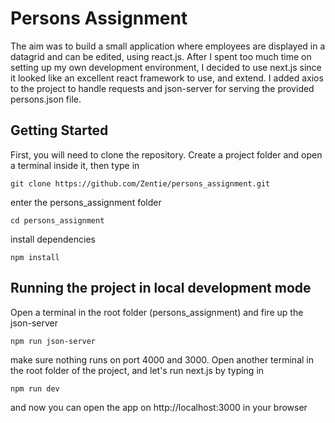 # Persons Assignment
The aim was to build a small application where employees are displayed in a datagrid and can be edited, using react.js.
After I spent too much time on setting up my own development environment, I decided to use next.js since it looked like an excellent react framework to use, and extend. I added axios to the project to handle requests and json-server for serving the provided persons.json file.
## Getting Started
First, you will need to clone the repository. Create a project folder and open a terminal inside it, then type in
```
git clone https://github.com/Zentie/persons_assignment.git
```
enter the persons_assignment folder
```
cd persons_assignment
```
install dependencies
```
npm install
```
## Running the project in local development mode
Open a terminal in the root folder (persons_assignment) and fire up the json-server
```
npm run json-server
```
make sure nothing runs on port 4000 and 3000.
Open another terminal in the root folder of the project, and let's run next.js by typing in
```
npm run dev
```
and now you can open the app on http://localhost:3000 in your browser
